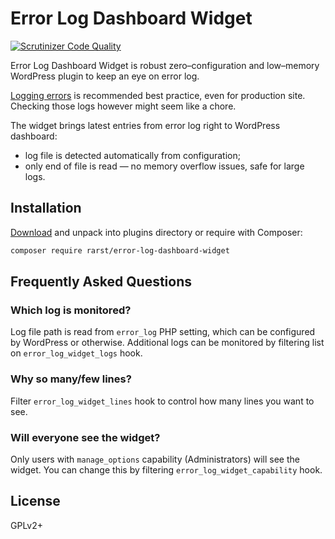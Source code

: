 # Error Log Dashboard Widget
[![Scrutinizer Code Quality](https://scrutinizer-ci.com/g/Rarst/error-log-dashboard-widget/badges/quality-score.png?b=master)](https://scrutinizer-ci.com/g/Rarst/error-log-dashboard-widget/?branch=master)

Error Log Dashboard Widget is robust zero–configuration and low–memory WordPress plugin to keep an eye on error log.

[Logging errors](https://codex.wordpress.org/Editing_wp-config.php#Configure_Error_Logging) is recommended best practice, even for production site. Checking those logs however might seem like a chore.

The widget brings latest entries from error log right to WordPress dashboard:

 - log file is detected automatically from configuration;
 - only end of file is read — no memory overflow issues, safe for large logs.

## Installation

[Download](https://github.com/Rarst/error-log-dashboard-widget/archive/master.zip) and unpack into plugins directory or require with Composer:

```bash
composer require rarst/error-log-dashboard-widget
```

## Frequently Asked Questions

### Which log is monitored?

Log file path is read from `error_log` PHP setting, which can be configured by WordPress or otherwise. Additional logs can be monitored by filtering list on `error_log_widget_logs` hook.

### Why so many/few lines?

Filter `error_log_widget_lines` hook to control how many lines you want to see.

### Will everyone see the widget?

Only users with `manage_options` capability (Administrators) will see the widget. You can change this by filtering `error_log_widget_capability` hook.

## License

GPLv2+